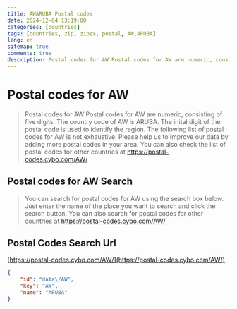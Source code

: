 ```yaml
---
title: AWARUBA Postal codes 
date: 2024-12-04 13:19:00
categories: [countries]
tags: [countries, zip, zipex, postal, AW,ARUBA]
lang: en
sitemap: true
comments: true
description: Postal codes for AW Postal codes for AW are numeric, consisting of five digits. The country code of AW is ARUBA. The inital digit of the postal code is used to identify the region. The following list of postal codes for AW is not exhaustive. Please help us to improve our data by adding more postal codes in your area. You can also check the list of postal codes for other countries at https://postal-codes.cybo.com/AW/
---
```


# Postal codes for AW
> Postal codes for AW Postal codes for AW are numeric, consisting of five digits. The country code of AW is ARUBA. The inital digit of the postal code is used to identify the region. The following list of postal codes for AW is not exhaustive. Please help us to improve our data by adding more postal codes in your area. You can also check the list of postal codes for other countries at https://postal-codes.cybo.com/AW/

## Postal codes for AW Search 
> You can search for postal codes for AW using the search box below. Just enter the name of the place you want to search and click the search button. You can also search for postal codes for other countries at https://postal-codes.cybo.com/AW/

## Postal Codes Search Url

[https://postal-codes.cybo.com/AW/](https://postal-codes.cybo.com/AW/)
```json
{
    "id": "data\/AW",
    "key": "AW",
    "name": "ARUBA"
}
```
